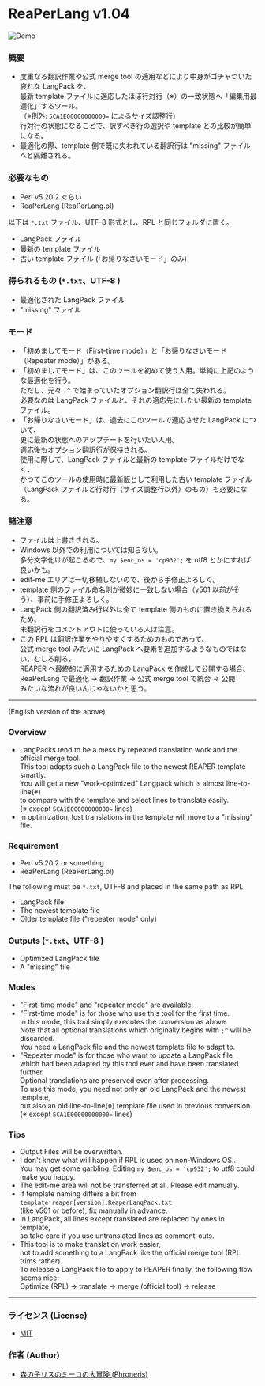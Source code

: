 
ReaPerLang v1.04
====

![Demo](https://github.com/Phroneris/ReaperJPN-Phroneris/tree/master/tool/demo.gif)


### 概要

+ 度重なる翻訳作業や公式 merge tool の適用などにより中身がゴチャついた哀れな LangPack を、  
  最新 template ファイルに適応したほぼ行対行（※）の一致状態へ「編集用最適化」するツール。  
  （※例外: `5CA1E00000000000=` によるサイズ調整行）  
  行対行の状態になることで、訳すべき行の選択や template との比較が簡単になる。
+ 最適化の際、template 側で既に失われている翻訳行は "missing" ファイルへと隔離される。


### 必要なもの

+ Perl v5.20.2 ぐらい
+ ReaPerLang (ReaPerLang.pl)

以下は `*.txt` ファイル、UTF-8 形式とし、RPL と同じフォルダに置く。
+ LangPack ファイル
+ 最新の template ファイル
+ 古い template ファイル (「お帰りなさいモード」のみ)


### 得られるもの (`*.txt`、UTF-8 )

+ 最適化された LangPack ファイル
+ "missing" ファイル


### モード

+ 「初めましてモード（First-time mode）」と「お帰りなさいモード（Repeater mode）」がある。
+ 「初めましてモード」は、このツールを初めて使う人用。単純に上記のような最適化を行う。  
  ただし、元々 `;^` で始まっていたオプション翻訳行は全て失われる。  
  必要なのは LangPack ファイルと、それの適応先にしたい最新の template ファイル。
+ 「お帰りなさいモード」は、過去にこのツールで適応させた LangPack について、  
  更に最新の状態へのアップデートを行いたい人用。  
  適応後もオプション翻訳行が保持される。  
  使用に際して、LangPack ファイルと最新の template ファイルだけでなく、  
  かつてこのツールの使用時に最新版として利用した古い template ファイル  
  （LangPack ファイルと行対行（サイズ調整行以外）のもの）も必要になる。


### 諸注意

+ ファイルは上書きされる。
+ Windows 以外での利用については知らない。  
  多分文字化けが起こるので、`my $enc_os = 'cp932';` を utf8 とかにすれば良いかも。
+ edit-me エリアは一切移植しないので、後から手修正よろしく。
+ template 側のファイル命名則が微妙に一致しない場合（v501 以前がそう）、事前に手修正よろしく。
+ LangPack 側の翻訳済み行以外は全て template 側のものに置き換えられるため、  
  未翻訳行をコメントアウトに使っている人は注意。
+ この RPL は翻訳作業をやりやすくするためのものであって、  
  公式 merge tool みたいに LangPack へ要素を追加するようなものではない。むしろ削る。  
  REAPER へ最終的に適用するための LangPack を作成して公開する場合、  
  ReaPerLang で最適化 → 翻訳作業 → 公式 merge tool で統合 → 公開  
  みたいな流れが良いんじゃないかと思う。


----

(English version of the above)  


### Overview

+ LangPacks tend to be a mess by repeated translation work and the official merge tool.  
  This tool adapts such a LangPack file to the newest REAPER template smartly.  
  You will get a new "work-optimized" Langpack which is almost line-to-line(※)  
  to compare with the template and select lines to translate easily.  
  (※ except `5CA1E00000000000=` lines)
+ In optimization, lost translations in the template will move to a "missing" file.


### Requirement

+ Perl v5.20.2 or something
+ ReaPerLang (ReaPerLang.pl)

The following must be `*.txt`, UTF-8 and placed in the same path as RPL.
+ LangPack file
+ The newest template file
+ Older template file ("repeater mode" only)


### Outputs (`*.txt`、UTF-8 )

+ Optimized LangPack file
+ A "missing" file


### Modes

+ "First-time mode" and "repeater mode" are available.
+ "First-time mode" is for those who use this tool for the first time.  
  In this mode, this tool simply executes the conversion as above.  
  Note that all optional translations which originally begins with `;^` will be discarded.  
  You need a LangPack file and the newest template file to adapt to.
+ "Repeater mode" is for those who want to update a LangPack file  
  which had been adapted by this tool ever and have been translated further.  
  Optional translations are preserved even after processing.  
  To use this mode, you need not only an old LangPack and the newest template,  
  but also an old line-to-line(※) template file used in previous conversion.  
  (※ except `5CA1E00000000000=` lines)


### Tips

+ Output Files will be overwritten.
+ I don't know what will happen if RPL is used on non-Windows OS...  
  You may get some garbling. Editing `my $enc_os = 'cp932';` to utf8 could make you happy.
+ The edit-me area will not be transferred at all. Please edit manually.
+ If template naming differs a bit from `template_reaper[version].ReaperLangPack.txt`  
  (like v501 or before), fix manually in advance.
+ In LangPack, all lines except translated are replaced by ones in template,  
  so take care if you use untranslated lines as comment-outs.
+ This tool is to make translation work easier,  
  not to add something to a LangPack like the official merge tool (RPL trims rather).  
  To release a LangPack file to apply to REAPER finally, the following flow seems nice:  
  Optimize (RPL) -> translate -> merge (official tool) -> release


----


### ライセンス (License)

+ [MIT](http://b4b4r07.mit-license.org)


### 作者 (Author)

+ [森の子リスのミーコの大冒険 (Phroneris)](https://twitter.com/Phroneris)



